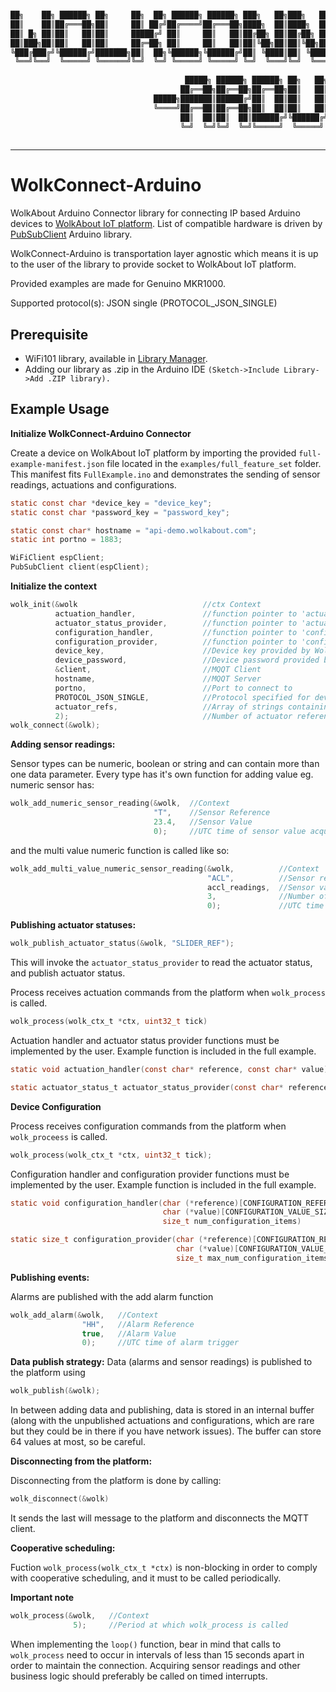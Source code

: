 ```sh

██╗    ██╗ ██████╗ ██╗     ██╗  ██╗ ██████╗ ██████╗ ███╗   ██╗███╗   ██╗███████╗ ██████╗████████╗
██║    ██║██╔═══██╗██║     ██║ ██╔╝██╔════╝██╔═══██╗████╗  ██║████╗  ██║██╔════╝██╔════╝╚══██╔══╝
██║ █╗ ██║██║   ██║██║     █████╔╝ ██║     ██║   ██║██╔██╗ ██║██╔██╗ ██║█████╗  ██║        ██║   
██║███╗██║██║   ██║██║     ██╔═██╗ ██║     ██║   ██║██║╚██╗██║██║╚██╗██║██╔══╝  ██║        ██║   
╚███╔███╔╝╚██████╔╝███████╗██║  ██╗╚██████╗╚██████╔╝██║ ╚████║██║ ╚████║███████╗╚██████╗   ██║   
 ╚══╝╚══╝  ╚═════╝ ╚══════╝╚═╝  ╚═╝ ╚═════╝ ╚═════╝ ╚═╝  ╚═══╝╚═╝  ╚═══╝╚══════╝ ╚═════╝   ╚═╝   
                                                                                                 
                                       █████╗ ██████╗ ██████╗ ██╗   ██╗██╗███╗   ██╗ ██████╗     
                                      ██╔══██╗██╔══██╗██╔══██╗██║   ██║██║████╗  ██║██╔═══██╗    
                                █████╗███████║██████╔╝██║  ██║██║   ██║██║██╔██╗ ██║██║   ██║    
                                ╚════╝██╔══██║██╔══██╗██║  ██║██║   ██║██║██║╚██╗██║██║   ██║    
                                      ██║  ██║██║  ██║██████╔╝╚██████╔╝██║██║ ╚████║╚██████╔╝    
                                      ╚═╝  ╚═╝╚═╝  ╚═╝╚═════╝  ╚═════╝ ╚═╝╚═╝  ╚═══╝ ╚═════╝     
                                                                                                 
```
----
# WolkConnect-Arduino
WolkAbout Arduino Connector library for connecting IP based Arduino devices to [WolkAbout IoT platform](https://demo.wolkabout.com/#/login).
List of compatible hardware is driven by [PubSubClient](https://pubsubclient.knolleary.net/) Arduino library.

WolkConnect-Arduino is transportation layer agnostic which means it is up to the user of the library to
provide socket to WolkAbout IoT platform.

Provided examples are made for Genuino MKR1000.

Supported protocol(s):
JSON single (PROTOCOL_JSON_SINGLE)

Prerequisite
------

  * WiFi101 library, available in [Library Manager](https://www.arduino.cc/en/Guide/Libraries).
  * Adding our library as .zip in the Arduino IDE 
    `(Sketch->Include Library->Add .ZIP library).`

Example Usage
-------------

**Initialize WolkConnect-Arduino Connector**

Create a device on WolkAbout IoT platform by importing the provided `full-example-manifest.json` file located in the `examples/full_feature_set` folder. This manifest fits `FullExample.ino` and demonstrates the sending of sensor readings, actuations and configurations.

```c
static const char *device_key = "device_key";
static const char *password_key = "password_key";

static const char* hostname = "api-demo.wolkabout.com";
static int portno = 1883;

WiFiClient espClient;
PubSubClient client(espClient);
```

**Initialize the context**
```c
wolk_init(&wolk                            //ctx Context
          actuation_handler,               //function pointer to 'actuation_handler_t' implementation
          actuator_status_provider,        //function pointer to 'actuator_status_provider_t' implementation
          configuration_handler,           //function pointer to 'configuration_handler_t' implementation
          configuration_provider,          //function pointer to 'configuration_provider_t' implementation
          device_key,                      //Device key provided by WolkAbout IoT Platform upon device creation
          device_password,                 //Device password provided by WolkAbout IoT Platform device upon device creation
          &client,                         //MQQT Client
          hostname,                        //MQQT Server
          portno,                          //Port to connect to
          PROTOCOL_JSON_SINGLE,            //Protocol specified for device
          actuator_refs,                   //Array of strings containing references of actuators that device possess
          2);                              //Number of actuator references contained in actuator_references
wolk_connect(&wolk);
```

**Adding sensor readings:**

Sensor types can be numeric, boolean or string and can contain more than one data parameter.
Every type has it's own function for adding value eg. numeric sensor has:

```c
wolk_add_numeric_sensor_reading(&wolk,  //Context 
                                "T",    //Sensor Reference
                                23.4,   //Sensor Value
                                0);     //UTC time of sensor value acquisition
```
and the multi value numeric function is called like so:
```c
wolk_add_multi_value_numeric_sensor_reading(&wolk,          //Context
                                            "ACL",          //Sensor reference
                                            accl_readings,  //Sensor values
                                            3,              //Number of sensor dimensions
                                            0);             //UTC time of sensor value acquisition
```

**Publishing actuator statuses:**
```c
wolk_publish_actuator_status(&wolk, "SLIDER_REF");
```
This will invoke the `actuator_status_provider` to read the actuator status, and publish actuator status.

Process receives actuation commands from the platform when `wolk_process` is called.
```c
wolk_process(wolk_ctx_t *ctx, uint32_t tick)
```
Actuation handler and actuator status provider functions must be implemented by the user.
Example function is included in the full example.
```c
static void actuation_handler(const char* reference, const char* value)

static actuator_status_t actuator_status_provider(const char* reference)
```

**Device Configuration**

Process receives configuration commands from the platform when `wolk_proceess` is called.
```c
wolk_process(wolk_ctx_t *ctx, uint32_t tick);
```
Configuration handler and configuration provider functions must be implemented by the user.
Example function is included in the full example.
```c
static void configuration_handler(char (*reference)[CONFIGURATION_REFERENCE_SIZE],
                                  char (*value)[CONFIGURATION_VALUE_SIZE],
                                  size_t num_configuration_items)

static size_t configuration_provider(char (*reference)[CONFIGURATION_REFERENCE_SIZE],
                                     char (*value)[CONFIGURATION_VALUE_SIZE],
                                     size_t max_num_configuration_items)
```

**Publishing events:**

Alarms are published with the add alarm function

```c
wolk_add_alarm(&wolk,   //Context
                "HH",   //Alarm Reference
                true,   //Alarm Value
                0);     //UTC time of alarm trigger
```

**Data publish strategy:**
Data (alarms and sensor readings) is published to the platform using
```c
wolk_publish(&wolk);
```
In between adding data and publishing, data is stored in an internal buffer (along with the unpublished
actuations and configurations, which are rare but they could be in there if you have network issues).
The buffer can store 64 values at most, so be careful. 

**Disconnecting from the platform:**

Disconnecting from the platform is done by calling:
```c
wolk_disconnect(&wolk)
```
It sends the last will message to the platform and disconnects the MQTT client.

**Cooperative scheduling:**

Fuction `wolk_process(wolk_ctx_t *ctx)` is non-blocking in order to comply with cooperative scheduling,
and it must to be called periodically.

**Important note**
```c
wolk_process(&wolk,   //Context 
              5);     //Period at which wolk_process is called
```
When implementing the `loop()` function, bear in mind that calls to `wolk_process` need to occur in intervals of less than 15 seconds apart in order to maintain the connection.
Acquiring sensor readings and other business logic should preferably be called on timed interrupts.